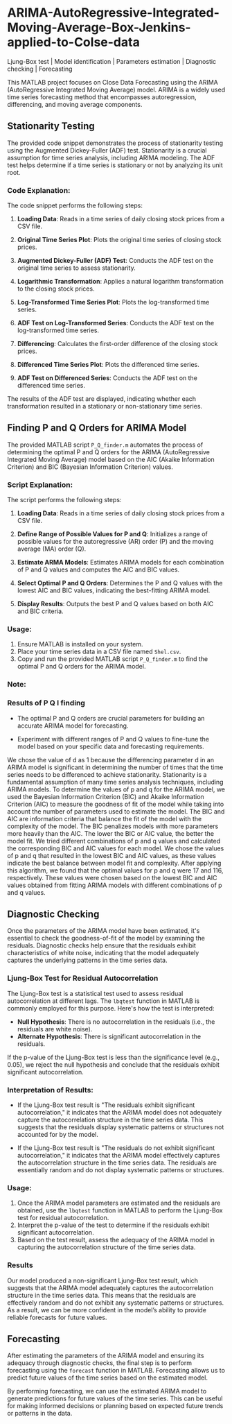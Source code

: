 # ARIMA-AutoRegressive-Integrated-Moving-Average-Box-Jenkins-applied-to-Colse-data
Ljung-Box test |  Model identification | Parameters estimation | Diagnostic checking | Forecasting


This MATLAB project focuses on Close Data Forecasting using the ARIMA (AutoRegressive Integrated Moving Average) model. ARIMA is a widely used time series forecasting method that encompasses autoregression, differencing, and moving average components.

## Stationarity Testing

The provided code snippet demonstrates the process of stationarity testing using the Augmented Dickey-Fuller (ADF) test. Stationarity is a crucial assumption for time series analysis, including ARIMA modeling. The ADF test helps determine if a time series is stationary or not by analyzing its unit root.

### Code Explanation:

The code snippet performs the following steps:

1. **Loading Data**: Reads in a time series of daily closing stock prices from a CSV file.

2. **Original Time Series Plot**: Plots the original time series of closing stock prices.

3. **Augmented Dickey-Fuller (ADF) Test**: Conducts the ADF test on the original time series to assess stationarity.

4. **Logarithmic Transformation**: Applies a natural logarithm transformation to the closing stock prices.

5. **Log-Transformed Time Series Plot**: Plots the log-transformed time series.

6. **ADF Test on Log-Transformed Series**: Conducts the ADF test on the log-transformed time series.

7. **Differencing**: Calculates the first-order difference of the closing stock prices.

8. **Differenced Time Series Plot**: Plots the differenced time series.

9. **ADF Test on Differenced Series**: Conducts the ADF test on the differenced time series.

The results of the ADF test are displayed, indicating whether each transformation resulted in a stationary or non-stationary time series.


## Finding P and Q Orders for ARIMA Model

The provided MATLAB script `P_Q_finder.m` automates the process of determining the optimal P and Q orders for the ARIMA (AutoRegressive Integrated Moving Average) model based on the AIC (Akaike Information Criterion) and BIC (Bayesian Information Criterion) values.

### Script Explanation:

The script performs the following steps:

1. **Loading Data**: Reads in a time series of daily closing stock prices from a CSV file.

2. **Define Range of Possible Values for P and Q**: Initializes a range of possible values for the autoregressive (AR) order (P) and the moving average (MA) order (Q).

3. **Estimate ARMA Models**: Estimates ARIMA models for each combination of P and Q values and computes the AIC and BIC values.

4. **Select Optimal P and Q Orders**: Determines the P and Q values with the lowest AIC and BIC values, indicating the best-fitting ARIMA model.

5. **Display Results**: Outputs the best P and Q values based on both AIC and BIC criteria.

### Usage:

1. Ensure MATLAB is installed on your system.
2. Place your time series data in a CSV file named `Shel.csv`.
3. Copy and run the provided MATLAB script `P_Q_finder.m` to find the optimal P and Q orders for the ARIMA model.

### Note:
### Results of P Q I finding

- The optimal P and Q orders are crucial parameters for building an accurate ARIMA model for forecasting.

- Experiment with different ranges of P and Q values to fine-tune the model based on your specific data and forecasting requirements.

We chose the value of d as 1 because the differencing parameter d in an ARIMA model is
significant in determining the number of times that the time series needs to be differenced to achieve
stationarity. Stationarity is a fundamental assumption of many time series analysis techniques,
including ARIMA models. To determine the values of p and q for the ARIMA model, we used
the Bayesian Information Criterion (BIC) and Akaike Information Criterion (AIC) to measure the
goodness of fit of the model while taking into account the number of parameters used to estimate
the model.
The BIC and AIC are information criteria that balance the fit of the model with the complexity
of the model. The BIC penalizes models with more parameters more heavily than the AIC. The
lower the BIC or AIC value, the better the model fit.
We tried different combinations of p and q values and calculated the corresponding BIC and
AIC values for each model. We chose the values of p and q that resulted in the lowest BIC and
AIC values, as these values indicate the best balance between model fit and complexity.
After applying this algorithm, we found that the optimal values for p and q were 17 and 116,
respectively. These values were chosen based on the lowest BIC and AIC values obtained from
fitting ARIMA models with different combinations of p and q values.


## Diagnostic Checking

Once the parameters of the ARIMA model have been estimated, it's essential to check the goodness-of-fit of the model by examining the residuals. Diagnostic checks help ensure that the residuals exhibit characteristics of white noise, indicating that the model adequately captures the underlying patterns in the time series data.

### Ljung-Box Test for Residual Autocorrelation

The Ljung-Box test is a statistical test used to assess residual autocorrelation at different lags. The `lbqtest` function in MATLAB is commonly employed for this purpose. Here's how the test is interpreted:

- **Null Hypothesis**: There is no autocorrelation in the residuals (i.e., the residuals are white noise).
- **Alternate Hypothesis**: There is significant autocorrelation in the residuals.

If the p-value of the Ljung-Box test is less than the significance level (e.g., 0.05), we reject the null hypothesis and conclude that the residuals exhibit significant autocorrelation.

### Interpretation of Results:

- If the Ljung-Box test result is "The residuals exhibit significant autocorrelation," it indicates that the ARIMA model does not adequately capture the autocorrelation structure in the time series data. This suggests that the residuals display systematic patterns or structures not accounted for by the model.

- If the Ljung-Box test result is "The residuals do not exhibit significant autocorrelation," it indicates that the ARIMA model effectively captures the autocorrelation structure in the time series data. The residuals are essentially random and do not display systematic patterns or structures.

### Usage:

1. Once the ARIMA model parameters are estimated and the residuals are obtained, use the `lbqtest` function in MATLAB to perform the Ljung-Box test for residual autocorrelation.
2. Interpret the p-value of the test to determine if the residuals exhibit significant autocorrelation.
3. Based on the test result, assess the adequacy of the ARIMA model in capturing the autocorrelation structure of the time series data.

### Results 
Our model produced a non-significant Ljung-Box test result, which suggests that the ARIMA
model adequately captures the autocorrelation structure in the time series data. This means that
the residuals are effectively random and do not exhibit any systematic patterns or structures. As a
result, we can be more confident in the model’s ability to provide reliable forecasts for
future values.
## Forecasting

After estimating the parameters of the ARIMA model and ensuring its adequacy through diagnostic checks, the final step is to perform forecasting using the `forecast` function in MATLAB. Forecasting allows us to predict future values of the time series based on the estimated model.

By performing forecasting, we can use the estimated ARIMA model to generate predictions for
future values of the time series. This can be useful for making informed decisions or planning based
on expected future trends or patterns in the data.
